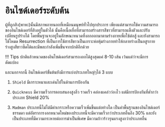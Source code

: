 # อินไซด์เดอร์ระดับต้น 

ผู้ที่ถูกสิง(พาหะ)นั้นมีสภาพภายนอกที่เหมือนมนุษย์ทั่วไปทุกประการ เพียงแต่สามารถใช้ความสามารถของอินไซด์เดอร์ที่สิงอยู่ในตัวได้ นั้นคือเนื้อเยื่อที่สามารถสร้างสารสีขาวที่สามารถแข็งตัวและปรับเปลี่ยนรูปร่างได้ โดยพื้นฐานจะอยู่ในลักษณะหนวดที่งอกออกมาตามร่างกายเพื่อใช้ต่อสู้ และยังสามารถใช้โหมด Resurrection ที่เป็นการใช้สารสีขาวเป็นเกราะห่อหุ้มร่างกายทำให้กลายร่างเป็นอสูรกายร่างสูงสีขาวซีดได้และมีพละกำลังเพิ่มขึ้นจากปกติอีกด้วย

!!! Tips
    ปกติแล้วหนวดของอินไซด์เดอร์สามารถงอกได้สูงสุดแค่ 8-10 เส้น เว้นแต่ว่าจะมีการดัดแปลง 

และนอกจากนี้ อินไซด์เดอร์ขั้นต้นยังมีการแบ่งประเภทใหญ่ๆได้ 3 แบบ

1. `Shield` มีเกราะหนาและเด่นไปในด้านการป้องกัน

2. `Quickness` มีความเร็วการตอบสนองสูงลิ่ว รวดเร็ว คล่องแคล่วว่องไว แต่มีการป้องกันที่ต่ำกว่าประเภท Shield 20%

3. `Madman` ประเภทนี้ไม่ได้มีค่าเกราะหรือความเร็วเพิ่มขึ้นแต่อย่างใด เป็นค่าพื้นฐานของอินไซด์เดอร์ธรรมดา แต่อัตราการงอกหนวดใหม่ของประเภทนี้จะมีความเร็วกว่าประเภทอื่นถึง 30% และยังเป็นประเภทที่มีความกระหายต่อการฆ่าเป็นพิเศษ มีความก้าวร้าวรุนแรงสูงกว่าประเภทอื่น
